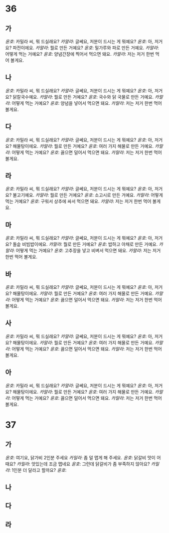 # 36
## 가
*윤호*: 카밀라 씨, 뭐 드실래요?
*카말라*: 글쎄요, 저분이 드시는 게 뭐예요?
*윤호*: 아, 저거요? 파전이에요.
*카말라*: 뭘로 만든 거예요?
*윤호*: 밀가루와 파로 만든 거예요.
*카말라*: 어떻게 먹는 거예요?
*윤호*: 양념간장에 찍어서 먹으면 돼요.
*카말라*: 저는 저거 한번 먹어 볼게요.

## 나
*윤호*: 카밀라 씨, 뭐 드실래요?
*카말라*: 글쎄요, 저분이 드시는 게 뭐예요?
*윤호*: 아, 저거요? 닭칼국수예요.
*카말라*: 뭘로 만든 거예요?
*윤호*: 국수와 닭 국물로 만든 거예요.
*카말라*: 어떻게 먹는 거예요?
*윤호*: 양념을 넣어서 먹으면 돼요.
*카말라*: 저는 저거 한번 먹어 볼게요.

## 다
*윤호*: 카밀라 씨, 뭐 드실래요?
*카말라*: 글쎄요, 저분이 드시는 게 뭐예요?
*윤호*: 아, 저거요? 해물탕이에요.
*카말라*: 뭘로 만든 거예요?
*윤호*: 여러 가지 해물로 만든 거예요.
*카말라*: 어떻게 먹는 거예요?
*윤호*: 끓으면 덜어서 먹으면 돼요.
*카말라*: 저는 저거 한번 먹어 볼게요.

## 라
*윤호*: 카밀라 씨, 뭐 드실래요?
*카말라*: 글쎄요, 저분이 드시는 게 뭐예요?
*윤호*: 아, 저거요? 불고기예요.
*카말라*: 뭘로 만든 거예요?
*윤호*: 소고시로 만든 거예요.
*카말라*: 어떻게 먹는 거예요?
*윤호*: 구워서 상추에 싸서 먹으면 돼요.
*카말라*: 저는 저거 한번 먹어 볼게요.

## 마
*윤호*: 카밀라 씨, 뭐 드실래요?
*카말라*: 글쎄요, 저분이 드시는 게 뭐예요?
*윤호*: 아, 저거요? 돌솥 비빔밥이에요.
*카말라*: 뭘로 만든 거예요?
*윤호*: 밥하고 야채로 만든 거예요.
*카말라*: 어떻게 먹는 거예요?
*윤호*: 고추장을 넣고 비벼서 먹으면 돼요.
*카말라*: 저는 저거 한번 먹어 볼게요.
## 바
*윤호*: 카밀라 씨, 뭐 드실래요?
*카말라*: 글쎄요, 저분이 드시는 게 뭐예요?
*윤호*: 아, 저거요? 해물탕이에요.
*카말라*: 뭘로 만든 거예요?
*윤호*: 여러 가지 해물로 만든 거예요.
*카말라*: 어떻게 먹는 거예요?
*윤호*: 끓으면 덜어서 먹으면 돼요.
*카말라*: 저는 저거 한번 먹어 볼게요.
## 사
*윤호*: 카밀라 씨, 뭐 드실래요?
*카말라*: 글쎄요, 저분이 드시는 게 뭐예요?
*윤호*: 아, 저거요? 해물탕이에요.
*카말라*: 뭘로 만든 거예요?
*윤호*: 여러 가지 해물로 만든 거예요.
*카말라*: 어떻게 먹는 거예요?
*윤호*: 끓으면 덜어서 먹으면 돼요.
*카말라*: 저는 저거 한번 먹어 볼게요.
## 아
*윤호*: 카밀라 씨, 뭐 드실래요?
*카말라*: 글쎄요, 저분이 드시는 게 뭐예요?
*윤호*: 아, 저거요? 해물탕이에요.
*카말라*: 뭘로 만든 거예요?
*윤호*: 여러 가지 해물로 만든 거예요.
*카말라*: 어떻게 먹는 거예요?
*윤호*: 끓으면 덜어서 먹으면 돼요.
*카말라*: 저는 저거 한번 먹어 볼게요.
# 37
## 가
*윤호*: 여기요, 닭가비 2인분 주세요
*카밀라*: 좀 덜 맵게 해 주세요.
*윤호*: 닭갈비 맛이 어때요?
*카밀라*: 앗있는데 조금 맵네요
*윤호*: 그런데 닭갈비가 좀 부족하지 않아요?
*카밀라*: 1인분 더 달라고 할까요?
*윤호*: 

## 나
## 다
## 라
